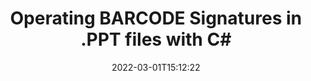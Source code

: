 ---
############################# Static ############################
layout: "auto-gen"
date: 2022-03-01T15:12:22
draft: false
otherformats: 
breadcrumb: Create BARCODE signature on PPT for C#

############################# Head ############################
head_title: "Adding BARCODE signatures in a PPT file with C#"
head_description: "Put BARCODE Signature on PPT file for .NET using a few lines of code. Use the GroupDocs Document Signature API to sign dozens file formats."

############################# Header ############################
title: "Operating BARCODE Signatures in .PPT files with C#"
description: "How to add BARCODE Signature with a few lines of .NET code"
bg_image: "https://cms.admin.containerize.com/templates/aspose/App_Themes/V3/images/bg/header1.png"
bg_overlay: false
button:
    enable: true

############################# SubMenu ############################
submenu:
    enable: true

    left:
        img_alt: "GroupDocs.Signature for .NET"
        image: "https://cms.admin.containerize.com/templates/groupdocs/images/product-logos/90x90-noborder/groupdocs-signature-net.png"
        product: "GroupDocs.Signature"
        platform: ".NET"



############################# About ############################
about:
    enable: true
    title: "About GroupDocs.Signature for .NET API"
    content: |
        [GroupDocs.Signature for .NET](https://products.groupdocs.com/signature/net/) is a advanced .NET API to electronically sign digital documents using various signature types such as text, image, barcode, QR-code, stamp, form-field and metadata. Users can load, edit, validate, save, remove, preview and search digital signatures within PDF, Microsoft Word, Excel worksheets, PowerPoint presentations, Adobe Photoshop, metafiles and image file formats, with additional support for customizing signature properties as needed.
    

overview:
    enable: true
    title: "Overview API"
    content: |
        Sign your PPT files with BARCODE signatures using .NET easily. You can use just a couple of C# code lines in any platform of your choice like - Windows, Linux, macOS.
        You can put BARCODE on PPT file in a very convenient way and for free. Besides that it is possible to sign PPT files using advanced BARCODE options. 
        
        There are a lot of options features to sign PPT which you may use for your purposes:

        * BARCODE position on the page can be set up as absolutely as relatively;;
        * One BARCODE signature may be placed on specified pages of multi-page documents;;
        * A lot of additional signature features like color, size, border etc. are available..
        
        There are also saving options for signed PPT file:

        * after signing file might be saved with other supported format;
        * furthermore file can be encrypted with password or saved to memory stream.

        Signing PPT files with BARCODE provides vast amount opportunities for users. Moreover there is no need for any additional software installed - like MS Office, Open Office, Adobe Acrobat Reader etc.


############################# Steps ############################
steps:
    enable: true
    title_left: "Steps to sign PPT with BARCODE in C#"
    content_left: |
        [GroupDocs.Signature for .NET](https://products.groupdocs.com/signature/net/) provides ability to sign PPT documents with BARCODE signatures quick and easily.
        
        * Create an instance of Signature class providing PPT file supposed to signing as path or memory stream
        * Instantiate SignOptions class and set all demanded data.
        * Invoke the Signature.Sign passing output PPT file or memory stream

    title_right: "System Requirements"
    content_right: |
        Documents signing with GroupDocs.Signature for .NET can be performed in just a few simple steps. Our APIs are supported on all major platforms and operating systems. Before executing the code below, make sure you have the following prerequisites installed on your system.

        * Operating systems: Microsoft Windows, Linux, MacOS
        * Development environments: Microsoft Visual Studio, Xamarin, MonoDevelop
        * Frameworks: .NET Framework, .NET Standard, .NET Core, Mono
        * Get the latest GroupDocs.Signature for .NET from [Nuget](https://www.nuget.org/packages/groupdocs.signature)
         
    code: |
        ```csharp    
        
        // Set up input PPT file
        string filePath = "input.ppt";
        // Set up output file
        string outputFilePath = "output.ppt";

        // Instantiate Signature for input file
        using (GroupDocs.Signature.Signature signature = new GroupDocs.Signature.Signature(filePath))
        {
                // create barcode option with predefined barcode text
                BarcodeSignOptions options = new BarcodeSignOptions("JohnSmith")
                {
                    // setup Barcode encoding type
                    EncodeType = BarcodeTypes.MAILMARK,

                    // set signature position
                    Left = 50,
                    Top = 50,
                    Width = 200,
                    Height = 50
                };

                // sign PPT document
                SignResult result = signature.Sign(outputFilePath, options);
        }

        ```

demos:
    enable: true
    title: "Signing PPT documents with BARCODE Live Demo"
    content: |
       Sign PPT file with BARCODE signature right now by visiting the [GroupDocs.Signature App](https://products.groupdocs.app/signature/family) website. Free online demo waiting for you.
          

more_formats:
    enable: true
    title: "Other supported BARCODE signatures for C#"
    content: "You can also sign PPT with other signature types. Please see the list below."
       
       
back_to_top:
    enable: true
---